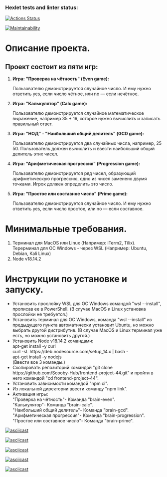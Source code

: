 ### Hexlet tests and linter status:

[![Actions Status](https://github.com/Scooby-Hub/frontend-project-44/workflows/hexlet-check/badge.svg)](https://github.com/Scooby-Hub/frontend-project-44/actions)

[![Maintainability](https://api.codeclimate.com/v1/badges/23f61423778ac6d92329/maintainability)](https://codeclimate.com/github/Scooby-Hub/frontend-project-44/maintainability)

<p>
<h1>Описание проекта.</h1>
<h2>Проект состоит из пяти игр:</h2>
    <ol>
        <li><b>Игра: "Проверка на чётность" (Even game):</b>
            <p>Пользователю демонстрируется случайное число. И ему нужно ответить yes, если число чётное, или no — если нечётное.</p>
        </li>
        <li><b>Игра: "Калькулятор" (Calc game):</b>
            <p>Пользователю демонстрируется случайное математическое выражение, например 35 + 16, которое нужно вычислить и записать правильный ответ.</p>
        </li>
        <li><b>Игра: "НОД" - "Наибольший общий делитель" (GCD game):</b>
            <p>Пользователю демонстрируется два случайных числа, например, 25 50. Пользователь должен вычислить и ввести наибольший общий делитель этих чисел.</p>
        </li>
        <li><b>Игра: "Арифметическая прогрессия" (Progression game):</b>
            <p>Пользователю демонстрируется ряд чисел, образующий арифметическую прогрессию, одно из чисел заменено двумя точками. Игрок должен определить это число.</p>
        </li>
        <li><b>Игра: "Простое или составное число" (Prime game):</b>
            <p>Пользователю демонстрируется случайное число. И ему нужно ответить yes, если число простое, или no — если составное.</p>
        </li>
    </ol>
</p>

<p>
    <h1>Минимальные требования.</h1>
    <ol>
        <li>Терминал для MacOS или Linux (Например: iTerm2, Tilix).<br>Терерминал для ОС Windows - через WSL (Например: Ubuntu, Debian, Kali Linux)
        </li>
        <li>Node v18.14.2
        </li>
    </ol>
</p>

<p>
    <h1>Инструкции по установке и запуску.</h1>
    <ul>
        <li>Установить прослойку WSL для ОС Windows командой "wsl --install", прописав ее в PowerShell. (В случае MacOS и Linux установка прослойки не требуется.)
        </li>
        <li>Установить терминал для ОС Windows, команда "wsl --install" из предыдущего пункта автоматически установит Ubuntu, но можно выбрать другой дистрибутив. (В случае MacOS и Linux терминал уже есть, но можно установить другой.)
        </li>
        <li>Установить Node v18.14.2 командами:<br>apt-get install -y curl<br> curl -sL https://deb.nodesource.com/setup_14.x | bash -<br> apt-get install -y nodejs<br>(Ввести все 3 команды.)
        </li>
        <li>Скопировать репозиторий командой "git clone https://github.com/Scooby-Hub/frontend-project-44.git" и пройти в него командой "cd frontend-project-44".
        </li>
        <li>Установить зависимости командой "npm ci".
        </li>
        <li>Из локальной директории ввести команду "npm link".
        </li>
        <li>Активация игры:<br>
        "Проверка на чётность"- Команда "brain-even".<br>
        "Калькулятор"- Команда "brain-calc".<br>
        "Наибольший общий делитель"- Команда "brain-gcd".<br>
        "Арифметическая прогрессия"- Команда "brain-progression".<br>
        "Простое или составное число"- Команда "brain-prime".
        </li>
    </ul>
</p>

[![asciicast](https://asciinema.org/a/576403.svg)](https://asciinema.org/a/576403)

[![asciicast](https://asciinema.org/a/583164.svg)](https://asciinema.org/a/583164)

[![asciicast](https://asciinema.org/a/583167.svg)](https://asciinema.org/a/583167)

[![asciicast](https://asciinema.org/a/583171.svg)](https://asciinema.org/a/583171)

[![asciicast](https://asciinema.org/a/583185.svg)](https://asciinema.org/a/583185)
